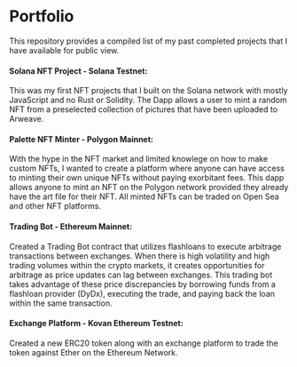 # Portfolio
This repository provides a compiled list of my past completed projects that I have available for public view. 

#### Solana NFT Project - Solana Testnet:

This was my first NFT projects that I built on the Solana network with mostly JavaScript and no Rust or Solidity. The Dapp allows a user to mint a random NFT from a preselected collection of pictures that have been uploaded to Arweave. 



#### Palette NFT Minter - Polygon Mainnet:

With the hype in the NFT market and limited knowlege on how to make custom NFTs, I wanted to create a platform where anyone can have access to minting their own unique NFTs without paying exorbitant fees. This dapp allows anyone to mint an NFT on the Polygon network provided they already have the art file for their NFT. All minted NFTs can be traded on Open Sea and other NFT platforms.



#### Trading Bot - Ethereum Mainnet:

Created a Trading Bot contract that utilizes flashloans to execute arbitrage transactions between exchanges. When there is high volatility and high trading volumes within the crypto markets, it creates opportunities for arbitrage as price updates can lag between exchanges. This trading bot takes advantage of these price discrepancies by borrowing funds from a flashloan provider (DyDx), executing the trade, and paying back the loan within the same transaction.     



#### Exchange Platform - Kovan Ethereum Testnet:

Created a new ERC20 token along with an exchange platform to trade the token against Ether on the Ethereum Network. 

